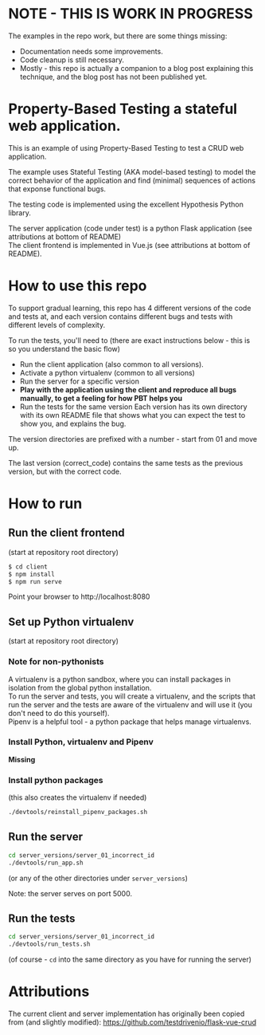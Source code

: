 

<br/>
<br/>
<br/>

# NOTE - THIS IS WORK IN PROGRESS
The examples in the repo work, but there are some things missing:
- Documentation needs some improvements.
- Code cleanup is still necessary.
- Mostly - this repo is actually a companion to a blog post explaining this
  technique, and the blog post has not been published yet.



# Property-Based Testing a stateful web application.
This is an example of using Property-Based Testing to test a CRUD web 
application.

The example uses Stateful Testing (AKA model-based testing) to model the
correct behavior of the application and find (minimal) sequences of actions
that exponse functional bugs.

The testing code is implemented using the excellent Hypothesis Python library.

The server application (code under test) is a python Flask application (see
attributions at bottom of README)<br>
The client frontend is implemented in Vue.js (see attributions at bottom of
README).

# How to use this repo
To support gradual learning, this repo has 4 different versions of the code and
tests at, and each version contains different bugs and tests with different
levels of complexity.


To run the tests, you'll need to (there are exact instructions below - this is
so you understand the basic flow)
- Run the client application (also common to all versions). 
- Activate a python virtualenv (common to all
versions)
- Run the server for a specific version
- **Play
    with the application using the client and reproduce all bugs manually,
    to get a feeling for how PBT helps you**
- Run the tests for the same version
Each version has its own directory with its own README file that shows what
you can expect the test to show you, and explains the bug.

The version directories are prefixed with a number - start from 01 and move up.

The last version (correct_code) contains the same tests as the previous
version, but with the correct code.


# How to run
## Run the client frontend
(start at repository root directory)
```sh
$ cd client
$ npm install
$ npm run serve
```
Point your browser to http://localhost:8080

## Set up Python virtualenv
(start at repository root directory)

### Note for non-pythonists
A virtualenv is a python sandbox, where you can install packages in isolation
from the global python installation.<br>
To run the server and tests, you will create a virtualenv, and the scripts that run the server and the tests are aware of the virtualenv and will use it (you don't need to do this yourself).<br>
Pipenv is a helpful tool - a python package that helps manage virtualenvs.<br>

### Install Python, virtualenv and Pipenv
**Missing**

### Install python packages
(this also creates the virtualenv if needed)
```sh
./devtools/reinstall_pipenv_packages.sh
```

## Run the server
```sh
cd server_versions/server_01_incorrect_id
./devtools/run_app.sh
```
(or any of the other directories under `server_versions`)<br>

Note: the server serves on port 5000.

## Run the tests
```sh
cd server_versions/server_01_incorrect_id
./devtools/run_tests.sh
```
(of course - `cd` into the same directory as you have for running the server)


# Attributions
The current client and server implementation has originally been copied from (and slightly modified):  https://github.com/testdrivenio/flask-vue-crud
